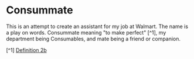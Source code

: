 # Consummate

This is an attempt to create an assistant for my job at Walmart. The name is a play on words. Consummate meaning "to make perfect" [^1], my department being Consumables, and mate being a friend or companion.

[^1] [Definition 2b](https://www.merriam-webster.com/dictionary/consummate)
